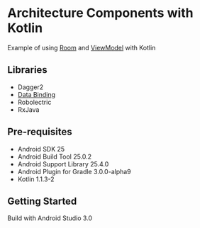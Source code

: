 # Architecture Components with Kotlin
Example of using [Room](https://developer.android.com/topic/libraries/architecture/room.html) and [ViewModel](https://developer.android.com/topic/libraries/architecture/viewmodel.html) with Kotlin

## Libraries
* Dagger2
* [Data Binding](https://developer.android.com/topic/libraries/data-binding/index.html)
* Robolectric
* RxJava

## Pre-requisites
* Android SDK 25
* Android Build Tool 25.0.2
* Android Support Library 25.4.0
* Android Plugin for Gradle 3.0.0-alpha9
* Kotlin 1.1.3-2

## Getting Started
Build with Android Studio 3.0
